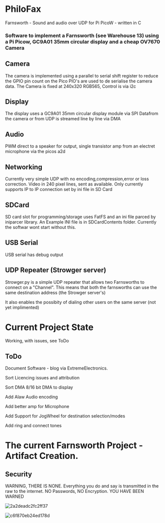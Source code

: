 # PhiloFax
Farnsworth - Sound and audio over UDP for Pi PicoW - written in C

### Software to implement a Farnsworth (see Warehouse 13) using a Pi Picow, GC9A01 35mm circular display and a cheap OV7670 Camera

## Camera
The camera is implemented using a parallel to serial shift register to reduce the GPIO pin count on the Pico
PIO's are used to de serialise the camera data. The Camera is fixed at 240x320 RGB565, Control is via i2c

## Display
The display uses a GC9A01 35mm circular display module via SPI
Datafrom the camera or from UDP is streamed line by line via DMA

## Audio
PWM direct to a speaker for output, single transistor amp from an electret microphone via the picos a2d

## Networking
Currently very simple UDP with no encoding,compression,error or loss correction. Video in 240 pixel lines, sent as available. 
Only currently supports IP to IP connection set by ini file in SD Card

## SDCard
SD card slot for programming/storage uses FatFS and an ini file parced by iniparcer library. An Example INI file is in SDCardContents folder. Currently the softwar wont start without this. 

## USB Serial 
USB serial has debug output

## UDP Repeater (Strowger server)
Strowger.py is a simple UDP repeater that allows two Farnsworths to connect on a "Channel". This means that both the farnsworths can use the same destination address (the Strowger server's) 

It also enables the possibity of dialing other users on the same server (not yet implimented) 

# Current Project State
  Working, with issues, see ToDo

## ToDo
Document Software - blog via ExtremeElectronics. 

Sort Licencing issues and attribution

Sort DMA 8/16 bit DMA to display

Add Alaw Audio encoding

Add better amp for Microphone

Add Support for JogWheel for destination selection/modes

Add ring and connect tones

# The current Farnsworth Project - Artifact Creation.

## Security 
WARNING, THERE IS NONE. Everything you do and say is transmitted in the raw to the internet. NO Passwords, NO Encryption. YOU HAVE BEEN WARNED

![2a2deadc2fc2ff37](https://github.com/ExtremeElectronics/PhiloFax/assets/102665314/86b3b2e3-a4dd-43d1-9928-bf8416e8bee0)


![c6f870eb24ed178d](https://github.com/ExtremeElectronics/PhiloFax/assets/102665314/91131192-dc36-4a74-999a-d2169781ccfb)

